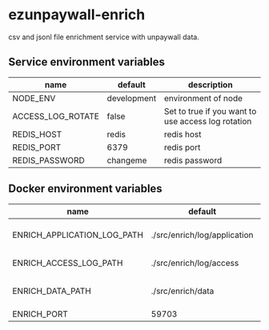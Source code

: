 # ezunpaywall-enrich

csv and jsonl file enrichment service with unpaywall data.

## Service environment variables

| name | default | description |
| --- | --- | --- |
| NODE_ENV | development | environment of node |
| ACCESS_LOG_ROTATE | false | Set to true if you want to use access log rotation |
| REDIS_HOST | redis | redis host |
| REDIS_PORT | 6379 | redis port |
| REDIS_PASSWORD | changeme | redis password |


## Docker environment variables

| name | default | description |
| --- | --- | --- |
| ENRICH_APPLICATION_LOG_PATH | ./src/enrich/log/application | application output log path |
| ENRICH_ACCESS_LOG_PATH | ./src/enrich/log/access | access log output path |
| ENRICH_DATA_PATH | ./src/enrich/data | access data output path |
| ENRICH_PORT | 59703 | output port |